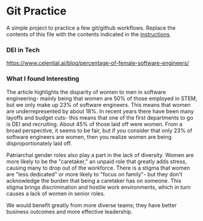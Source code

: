 # Git Practice
A simple project to practice a few git/github workflows.  Replace the contents of this file with the contents indicated in the [instructions](./instructions.md).

### DEI in Tech 
https://www.celential.ai/blog/percentage-of-female-software-engineers/

### What I found Interesting

The article highlights the disparity of women to men in software engineering- mainly being that women are 50% of those employed in STEM, but we only make up 23% of software engineers. This means that women are underrepresented by about 18%. In recent years there have been many layoffs and budget cuts- this means that one of the first departments to go is DEI and recruiting. About 45% of those laid off were women. From a broad perspective, it seems to be fair, but if you consider that only 23% of software engineers are women, then you realize women are being disproportionately laid off. 

Patriarchal gender roles also play a part in the lack of diversity. Women are more likely to be the "caretaker," an unpaid role that greatly adds stress, causing many to drop out of the workforce. There is a stigma that women are "less dedicated" or more likely to "focus on family"- but they don't acknowledge the burden that being a caretaker has on someone. This stigma brings discrimination and hostile work environments, which in turn causes a lack of women in senior roles. 

We would benefit greatly from more diverse teams; they have better business outcomes and more effective leadership. 